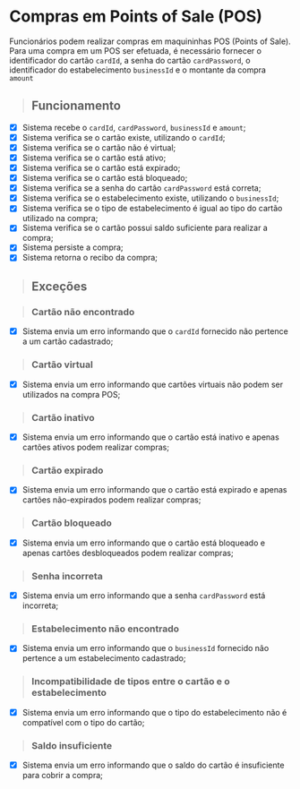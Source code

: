 # Compras em Points of Sale (POS)

Funcionários podem realizar compras em maquininhas POS (Points of Sale). Para uma compra em um POS ser efetuada, é necessário fornecer o identificador do cartão `cardId`, a senha do cartão `cardPassword`, o identificador do estabelecimento `businessId` e o montante da compra `amount`

> ## Funcionamento

- [x] Sistema recebe o `cardId`, `cardPassword`, `businessId` e `amount`;
- [x] Sistema verifica se o cartão existe, utilizando o `cardId`;
- [x] Sistema verifica se o cartão não é virtual;
- [x] Sistema verifica se o cartão está ativo;
- [x] Sistema verifica se o cartão está expirado;
- [x] Sistema verifica se o cartão está bloqueado;
- [x] Sistema verifica se a senha do cartão `cardPassword` está correta;
- [x] Sistema verifica se o estabelecimento existe, utilizando o `businessId`;
- [x] Sistema verifica se o tipo de estabelecimento é igual ao tipo do cartão utilizado na compra;
- [x] Sistema verifica se o cartão possui saldo suficiente para realizar a compra;
- [x] Sistema persiste a compra;
- [x] Sistema retorna o recibo da compra;

> ## Exceções

> ### Cartão não encontrado

- [x] Sistema envia um erro informando que o `cardId` fornecido não pertence a um cartão cadastrado;

> ### Cartão virtual

- [x] Sistema envia um erro informando que cartões virtuais não podem ser utilizados na compra POS;

> ### Cartão inativo

- [x] Sistema envia um erro informando que o cartão está inativo e apenas cartões ativos podem realizar compras;

> ### Cartão expirado

- [x] Sistema envia um erro informando que o cartão está expirado e apenas cartões não-expirados podem realizar compras;

> ### Cartão bloqueado

- [x] Sistema envia um erro informando que o cartão está bloqueado e apenas cartões desbloqueados podem realizar compras;

> ### Senha incorreta

- [x] Sistema envia um erro informando que a senha `cardPassword` está incorreta;

> ### Estabelecimento não encontrado

- [x] Sistema envia um erro informando que o `businessId` fornecido não pertence a um estabelecimento cadastrado;

> ### Incompatibilidade de tipos entre o cartão e o estabelecimento

- [x] Sistema envia um erro informando que o tipo do estabelecimento não é compatível com o tipo do cartão;

> ### Saldo insuficiente

- [x] Sistema envia um erro informando que o saldo do cartão é insuficiente para cobrir a compra;
